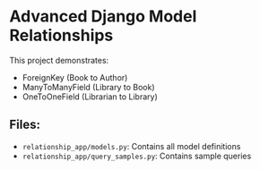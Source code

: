 # Advanced Django Model Relationships

This project demonstrates:
- ForeignKey (Book to Author)
- ManyToManyField (Library to Book)
- OneToOneField (Librarian to Library)

## Files:
- `relationship_app/models.py`: Contains all model definitions
- `relationship_app/query_samples.py`: Contains sample queries
